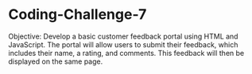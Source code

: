 # Coding-Challenge-7
Objective: Develop a basic customer feedback portal using HTML and JavaScript. The portal will allow users to submit their feedback, which includes their name, a rating, and comments. This feedback will then be displayed on the same page.
